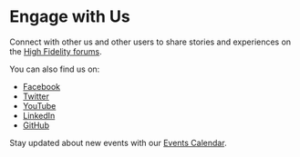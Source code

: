 # Engage with Us

Connect with other us and other users to share stories and experiences on the [High Fidelity forums](https://forums.highfidelity.com/). 

You can also find us on:

*  [Facebook](https://www.facebook.com/HighFidelityInc/)
*  [Twitter](https://twitter.com/highfidelityvr)
*  [YouTube](https://www.youtube.com/user/HighFidelityio)
*  [LinkedIn](https://www.linkedin.com/company/high-fidelity-inc/)
*  [GitHub](https://github.com/highfidelity/hifi)

Stay updated about new events with our [Events Calendar](https://tockify.com/hifieventscalendar/pinboard). 
